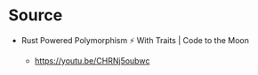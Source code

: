 # Source

- Rust Powered Polymorphism ⚡️ With Traits | Code to the Moon

  - https://youtu.be/CHRNj5oubwc
